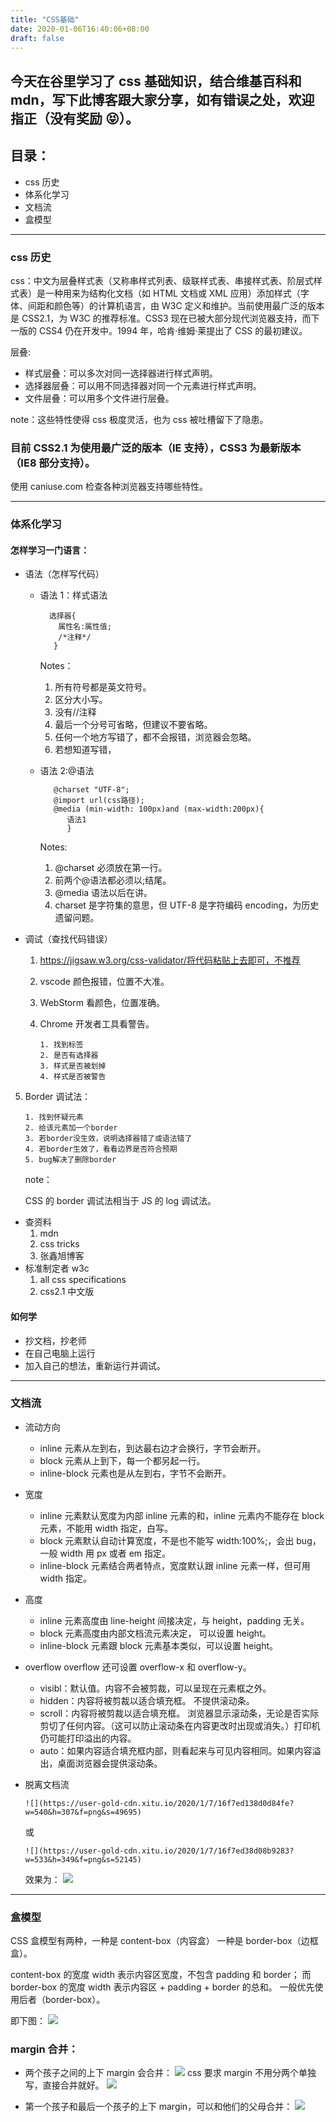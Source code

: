 ```yaml
---
title: "CSS基础"
date: 2020-01-06T16:40:06+08:00
draft: false
---
```


## 今天在谷里学习了 css 基础知识，结合维基百科和 mdn，写下此博客跟大家分享，如有错误之处，欢迎指正（没有奖励 😝）。

## 目录：

- css 历史
- 体系化学习
- 文档流
- 盒模型

---

### css 历史

css：中文为层叠样式表（又称串样式列表、级联样式表、串接样式表、阶层式样式表）是一种用来为结构化文档（如 HTML 文档或 XML 应用）添加样式（字体、间距和颜色等）的计算机语言，由 W3C 定义和维护。当前使用最广泛的版本是 CSS2.1，为 W3C 的推荐标准。CSS3 现在已被大部分现代浏览器支持，而下一版的 CSS4 仍在开发中。1994 年，哈肯·维姆·莱提出了 CSS 的最初建议。

层叠:

- 样式层叠：可以多次对同一选择器进行样式声明。
- 选择器层叠：可以用不同选择器对同一个元素进行样式声明。
- 文件层叠：可以用多个文件进行层叠。

note：这些特性使得 css 极度灵活，也为 css 被吐槽留下了隐患。

### 目前 CSS2.1 为使用最广泛的版本（IE 支持），CSS3 为最新版本（IE8 部分支持）。

使用 caniuse.com 检查各种浏览器支持哪些特性。

---

### 体系化学习

#### 怎样学习一门语言：

- 语法（怎样写代码）

  - 语法 1：样式语法

          选择器{
            属性名:属性值;
            /*注释*/
           }

    Notes：

    1. 所有符号都是英文符号。
    2. 区分大小写。
    3. 没有//注释
    4. 最后一个分号可省略，但建议不要省略。
    5. 任何一个地方写错了，都不会报错，浏览器会忽略。
    6. 若想知道写错，

  - 语法 2:@语法

           @charset "UTF-8";
           @import url(css路径);
           @media (min-width: 100px)and (max-width:200px){
              语法1
              }

    Notes:

    1. @charset 必须放在第一行。
    2. 前两个@语法都必须以;结尾。
    3. @media 语法以后在讲。
    4. charset 是字符集的意思，但 UTF-8 是字符编码 encoding，为历史遗留问题。

- 调试（查找代码错误）

  1.  https://jigsaw.w3.org/css-validator/将代码粘贴上去即可，不推荐
  2.  vscode 颜色报错，位置不大准。
  3.  WebStorm 看颜色，位置准确。
  4.  Chrome 开发者工具看警告。

          1. 找到标签
          2. 是否有选择器
          3. 样式是否被划掉
          4. 样式是否被警告

5.  Border 调试法：

        1. 找到怀疑元素
        2. 给该元素加一个border
        3. 若border没生效，说明选择器错了或语法错了
        4. 若border生效了，看看边界是否符合预期
        5. bug解决了删除border

    note：

    CSS 的 border 调试法相当于 JS 的 log 调试法。

- 查资料
  1.  mdn
  2.  css tricks
  3.  张鑫旭博客
- 标准制定者 w3c
  1. all css specifications
  2. css2.1 中文版

#### 如何学

- 抄文档，抄老师
- 在自己电脑上运行
- 加入自己的想法，重新运行并调试。

---

### 文档流

- 流动方向

  - inline 元素从左到右，到达最右边才会换行，字节会断开。
  - block 元素从上到下，每一个都另起一行。
  - inline-block 元素也是从左到右，字节不会断开。

- 宽度

  - inline 元素默认宽度为内部 inline 元素的和，inline 元素内不能存在 block 元素，不能用 width 指定，白写。
  - block 元素默认自动计算宽度，不是也不能写 width:100%;，会出 bug，一般 width 用 px 或者 em 指定。
  - inline-block 元素结合两者特点，宽度默认跟 inline 元素一样，但可用 width 指定。

- 高度
  - inline 元素高度由 line-height 间接决定，与 height，padding 无关。
  - block 元素高度由内部文档流元素决定，
    可以设置 height。
  - inline-block 元素跟 block 元素基本类似，可以设置 height。
- overflow
  overflow 还可设置 overflow-x 和 overflow-y。
  - visibl：默认值。内容不会被剪裁，可以呈现在元素框之外。
  - hidden：内容将被剪裁以适合填充框。 不提供滚动条。
  - scroll：内容将被剪裁以适合填充框。 浏览器显示滚动条，无论是否实际剪切了任何内容。（这可以防止滚动条在内容更改时出现或消失。）打印机仍可能打印溢出的内容。
  - auto：如果内容适合填充框内部，则看起来与可见内容相同。如果内容溢出，桌面浏览器会提供滚动条。
- 脱离文档流

      ![](https://user-gold-cdn.xitu.io/2020/1/7/16f7ed138d0d84fe?w=540&h=307&f=png&s=49695)

  或

      ![](https://user-gold-cdn.xitu.io/2020/1/7/16f7ed38d08b9283?w=533&h=349&f=png&s=52145)

  效果为：
  ![](https://user-gold-cdn.xitu.io/2020/1/7/16f7ed1f8ecf0104?w=272&h=80&f=png&s=5398)

---

### 盒模型

CSS 盒模型有两种，一种是 content-box（内容盒） 一种是 border-box（边框盒）。

content-box 的宽度 width 表示内容区宽度，不包含 padding 和 border；
而 border-box 的宽度 width 表示内容区 + padding + border 的总和。
一般优先使用后者（border-box）。

即下图：
![](https://user-gold-cdn.xitu.io/2020/1/7/16f7ee12704336c8?w=793&h=396&f=png&s=80174)

### margin 合并：

- 两个孩子之间的上下 margin 会合并：
  ![](https://user-gold-cdn.xitu.io/2020/1/7/16f7eed63dee59b9?w=812&h=354&f=png&s=70930)
  css 要求 margin 不用分两个单独写，直接合并就好。
  ![](https://user-gold-cdn.xitu.io/2020/1/7/16f7eef242913a14?w=811&h=446&f=png&s=69168)

- 第一个孩子和最后一个孩子的上下 margin，可以和他们的父母合并：
  ![](https://user-gold-cdn.xitu.io/2020/1/7/16f7fcb7e48d3d64?w=1127&h=588&f=png&s=132611)

